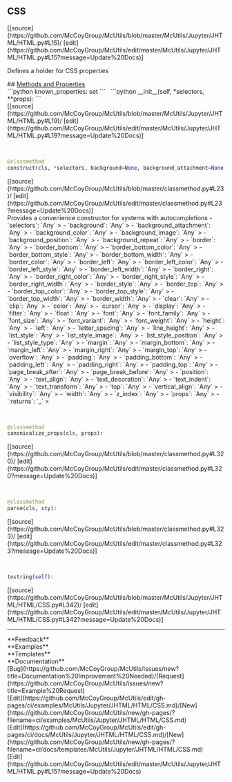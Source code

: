 ## <a id="McUtils.Jupyter.JHTML.HTML.CSS">CSS</a> 

<div class="docs-source-link" markdown="1">
[[source](https://github.com/McCoyGroup/McUtils/blob/master/McUtils/Jupyter/JHTML/HTML.py#L15)/
[edit](https://github.com/McCoyGroup/McUtils/edit/master/McUtils/Jupyter/JHTML/HTML.py#L15?message=Update%20Docs)]
</div>

Defines a holder for CSS properties







<div class="collapsible-section">
 <div class="collapsible-section collapsible-section-header" markdown="1">
## <a class="collapse-link" data-toggle="collapse" href="#methods" markdown="1"> Methods and Properties</a> <a class="float-right" data-toggle="collapse" href="#methods"><i class="fa fa-chevron-down"></i></a>
 </div>
 <div class="collapsible-section collapsible-section-body collapse show" id="methods" markdown="1">
 ```python
known_properties: set
```
<a id="McUtils.Jupyter.JHTML.HTML.CSS.__init__" class="docs-object-method">&nbsp;</a> 
```python
__init__(self, *selectors, **props): 
```
<div class="docs-source-link" markdown="1">
[[source](https://github.com/McCoyGroup/McUtils/blob/master/McUtils/Jupyter/JHTML/HTML.py#L19)/
[edit](https://github.com/McCoyGroup/McUtils/edit/master/McUtils/Jupyter/JHTML/HTML.py#L19?message=Update%20Docs)]
</div>


<a id="McUtils.Jupyter.JHTML.HTML.CSS.construct" class="docs-object-method">&nbsp;</a> 
```python
@classmethod
construct(cls, *selectors, background=None, background_attachment=None, background_color=None, background_image=None, background_position=None, background_repeat=None, border=None, border_bottom=None, border_bottom_color=None, border_bottom_style=None, border_bottom_width=None, border_color=None, border_left=None, border_left_color=None, border_left_style=None, border_left_width=None, border_right=None, border_right_color=None, border_right_style=None, border_right_width=None, border_style=None, border_top=None, border_top_color=None, border_top_style=None, border_top_width=None, border_width=None, clear=None, clip=None, color=None, cursor=None, display=None, filter=None, float=None, font=None, font_family=None, font_size=None, font_variant=None, font_weight=None, height=None, left=None, letter_spacing=None, line_height=None, list_style=None, list_style_image=None, list_style_position=None, list_style_type=None, margin=None, margin_bottom=None, margin_left=None, margin_right=None, margin_top=None, overflow=None, padding=None, padding_bottom=None, padding_left=None, padding_right=None, padding_top=None, page_break_after=None, page_break_before=None, position=None, text_align=None, text_decoration=None, text_indent=None, text_transform=None, top=None, vertical_align=None, visibility=None, width=None, z_index=None, **props): 
```
<div class="docs-source-link" markdown="1">
[[source](https://github.com/McCoyGroup/McUtils/blob/master/classmethod.py#L23)/
[edit](https://github.com/McCoyGroup/McUtils/edit/master/classmethod.py#L23?message=Update%20Docs)]
</div>
Provides a convenience constructor for systems with autocompletions
  - `selectors`: `Any`
    > 
  - `background`: `Any`
    > 
  - `background_attachment`: `Any`
    > 
  - `background_color`: `Any`
    > 
  - `background_image`: `Any`
    > 
  - `background_position`: `Any`
    > 
  - `background_repeat`: `Any`
    > 
  - `border`: `Any`
    > 
  - `border_bottom`: `Any`
    > 
  - `border_bottom_color`: `Any`
    > 
  - `border_bottom_style`: `Any`
    > 
  - `border_bottom_width`: `Any`
    > 
  - `border_color`: `Any`
    > 
  - `border_left`: `Any`
    > 
  - `border_left_color`: `Any`
    > 
  - `border_left_style`: `Any`
    > 
  - `border_left_width`: `Any`
    > 
  - `border_right`: `Any`
    > 
  - `border_right_color`: `Any`
    > 
  - `border_right_style`: `Any`
    > 
  - `border_right_width`: `Any`
    > 
  - `border_style`: `Any`
    > 
  - `border_top`: `Any`
    > 
  - `border_top_color`: `Any`
    > 
  - `border_top_style`: `Any`
    > 
  - `border_top_width`: `Any`
    > 
  - `border_width`: `Any`
    > 
  - `clear`: `Any`
    > 
  - `clip`: `Any`
    > 
  - `color`: `Any`
    > 
  - `cursor`: `Any`
    > 
  - `display`: `Any`
    > 
  - `filter`: `Any`
    > 
  - `float`: `Any`
    > 
  - `font`: `Any`
    > 
  - `font_family`: `Any`
    > 
  - `font_size`: `Any`
    > 
  - `font_variant`: `Any`
    > 
  - `font_weight`: `Any`
    > 
  - `height`: `Any`
    > 
  - `left`: `Any`
    > 
  - `letter_spacing`: `Any`
    > 
  - `line_height`: `Any`
    > 
  - `list_style`: `Any`
    > 
  - `list_style_image`: `Any`
    > 
  - `list_style_position`: `Any`
    > 
  - `list_style_type`: `Any`
    > 
  - `margin`: `Any`
    > 
  - `margin_bottom`: `Any`
    > 
  - `margin_left`: `Any`
    > 
  - `margin_right`: `Any`
    > 
  - `margin_top`: `Any`
    > 
  - `overflow`: `Any`
    > 
  - `padding`: `Any`
    > 
  - `padding_bottom`: `Any`
    > 
  - `padding_left`: `Any`
    > 
  - `padding_right`: `Any`
    > 
  - `padding_top`: `Any`
    > 
  - `page_break_after`: `Any`
    > 
  - `page_break_before`: `Any`
    > 
  - `position`: `Any`
    > 
  - `text_align`: `Any`
    > 
  - `text_decoration`: `Any`
    > 
  - `text_indent`: `Any`
    > 
  - `text_transform`: `Any`
    > 
  - `top`: `Any`
    > 
  - `vertical_align`: `Any`
    > 
  - `visibility`: `Any`
    > 
  - `width`: `Any`
    > 
  - `z_index`: `Any`
    > 
  - `props`: `Any`
    > 
  - `:returns`: `_`
    >


<a id="McUtils.Jupyter.JHTML.HTML.CSS.canonicalize_props" class="docs-object-method">&nbsp;</a> 
```python
@classmethod
canonicalize_props(cls, props): 
```
<div class="docs-source-link" markdown="1">
[[source](https://github.com/McCoyGroup/McUtils/blob/master/classmethod.py#L320)/
[edit](https://github.com/McCoyGroup/McUtils/edit/master/classmethod.py#L320?message=Update%20Docs)]
</div>


<a id="McUtils.Jupyter.JHTML.HTML.CSS.parse" class="docs-object-method">&nbsp;</a> 
```python
@classmethod
parse(cls, sty): 
```
<div class="docs-source-link" markdown="1">
[[source](https://github.com/McCoyGroup/McUtils/blob/master/classmethod.py#L323)/
[edit](https://github.com/McCoyGroup/McUtils/edit/master/classmethod.py#L323?message=Update%20Docs)]
</div>


<a id="McUtils.Jupyter.JHTML.HTML.CSS.tostring" class="docs-object-method">&nbsp;</a> 
```python
tostring(self): 
```
<div class="docs-source-link" markdown="1">
[[source](https://github.com/McCoyGroup/McUtils/blob/master/McUtils/Jupyter/JHTML/HTML/CSS.py#L342)/
[edit](https://github.com/McCoyGroup/McUtils/edit/master/McUtils/Jupyter/JHTML/HTML/CSS.py#L342?message=Update%20Docs)]
</div>
 </div>
</div>












---


<div markdown="1" class="text-secondary">
<div class="container">
  <div class="row">
   <div class="col" markdown="1">
**Feedback**   
</div>
   <div class="col" markdown="1">
**Examples**   
</div>
   <div class="col" markdown="1">
**Templates**   
</div>
   <div class="col" markdown="1">
**Documentation**   
</div>
   <div class="col" markdown="1">
   
</div>
   <div class="col" markdown="1">
   
</div>
   <div class="col" markdown="1">
   
</div>
</div>
  <div class="row">
   <div class="col" markdown="1">
[Bug](https://github.com/McCoyGroup/McUtils/issues/new?title=Documentation%20Improvement%20Needed)/[Request](https://github.com/McCoyGroup/McUtils/issues/new?title=Example%20Request)   
</div>
   <div class="col" markdown="1">
[Edit](https://github.com/McCoyGroup/McUtils/edit/gh-pages/ci/examples/McUtils/Jupyter/JHTML/HTML/CSS.md)/[New](https://github.com/McCoyGroup/McUtils/new/gh-pages/?filename=ci/examples/McUtils/Jupyter/JHTML/HTML/CSS.md)   
</div>
   <div class="col" markdown="1">
[Edit](https://github.com/McCoyGroup/McUtils/edit/gh-pages/ci/docs/McUtils/Jupyter/JHTML/HTML/CSS.md)/[New](https://github.com/McCoyGroup/McUtils/new/gh-pages/?filename=ci/docs/templates/McUtils/Jupyter/JHTML/HTML/CSS.md)   
</div>
   <div class="col" markdown="1">
[Edit](https://github.com/McCoyGroup/McUtils/edit/master/McUtils/Jupyter/JHTML/HTML.py#L15?message=Update%20Docs)   
</div>
   <div class="col" markdown="1">
   
</div>
   <div class="col" markdown="1">
   
</div>
   <div class="col" markdown="1">
   
</div>
</div>
</div>
</div>